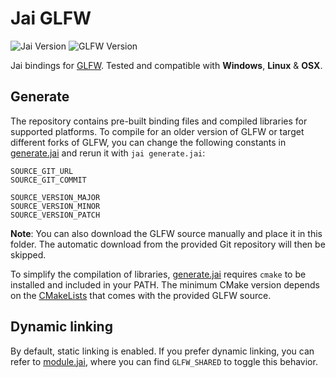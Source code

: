 # Jai GLFW

![Jai Version](https://img.shields.io/badge/Jai-0.2.014-blue)
![GLFW Version](https://img.shields.io/badge/GLFW-3.4.0-blue)

Jai bindings for [GLFW](https://github.com/glfw/glfw). Tested and compatible with **Windows**, **Linux** & **OSX**.

## Generate
The repository contains pre-built binding files and compiled libraries for supported platforms. To compile for an older version of GLFW or target different forks of GLFW, you can change the following constants in [generate.jai](./generate.jai) and rerun it with `jai generate.jai`:

```
SOURCE_GIT_URL
SOURCE_GIT_COMMIT

SOURCE_VERSION_MAJOR
SOURCE_VERSION_MINOR
SOURCE_VERSION_PATCH
```

**Note**: You can also download the GLFW source manually and place it in this folder. The automatic download from the provided Git repository will then be skipped.

To simplify the compilation of libraries, [generate.jai](./generate.jai) requires `cmake` to be installed and included in your PATH. The minimum CMake version depends on the [CMakeLists](https://github.com/glfw/glfw/blob/master/CMakeLists.txt) that comes with the provided GLFW source.

## Dynamic linking

By default, static linking is enabled. If you prefer dynamic linking, you can refer to [module.jai](./module.jai), where you can find `GLFW_SHARED` to toggle this behavior.

